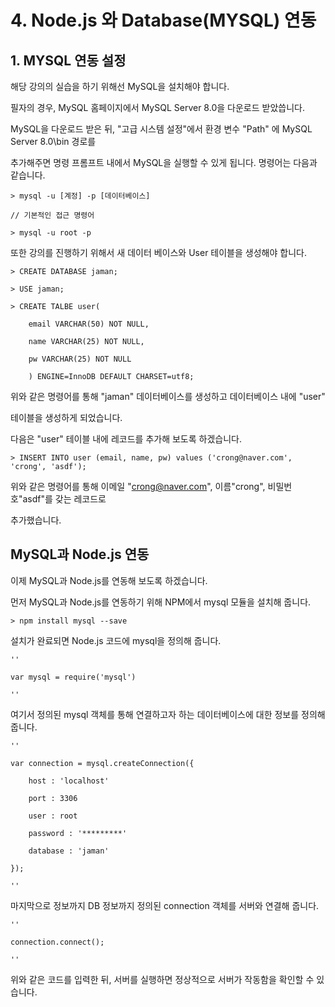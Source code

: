 # 4. Node.js 와 Database(MYSQL) 연동

## 1. MYSQL 연동 설정

해당 강의의 실습을 하기 위해선 MySQL을 설치해야 합니다.

필자의 경우, MySQL 홈페이지에서 MySQL Server 8.0을 다운로드 받았씁니다.

MySQL을 다운로드 받은 뒤,  "고급 시스템 설정"에서 환경 변수 "Path" 에 MySQL Server 8.0\bin 경로를

추가해주면 명령 프롬프트 내에서 MySQL을 실행할 수 있게 됩니다. 명령어는 다음과 같습니다.

	> mysql -u [계정] -p [데이터베이스]
	
	// 기본적인 접근 명령어 
	
	> mysql -u root -p

또한 강의를 진행하기 위해서 새 데이터 베이스와 User 테이블을 생성해야 합니다.

	> CREATE DATABASE jaman;

	> USE jaman;

	> CREATE TALBE user(

		email VARCHAR(50) NOT NULL,

		name VARCHAR(25) NOT NULL,

		pw VARCHAR(25) NOT NULL

		) ENGINE=InnoDB DEFAULT CHARSET=utf8;

위와 같은 명령어를 통해 "jaman" 데이터베이스를 생성하고 데이터베이스 내에 "user"

테이블을 생성하게 되었습니다.

다음은 "user" 테이블 내에 레코드를 추가해 보도록 하겠습니다.

	> INSERT INTO user (email, name, pw) values ('crong@naver.com', 'crong', 'asdf');

위와 같은 명령어를 통해 이메일 "crong@naver.com", 이름"crong", 비밀번호"asdf"를 갖는 레코드로

추가했습니다.

## MySQL과 Node.js 연동

이제 MySQL과 Node.js를 연동해 보도록 하겠습니다.

먼저 MySQL과 Node.js를 연동하기 위해 NPM에서 mysql 모듈을 설치해 줍니다.

	> npm install mysql --save

설치가 완료되면 Node.js 코드에 mysql을 정의해 줍니다.

	''

	var mysql = require('mysql')

	''

여기서 정의된 mysql 객체를 통해 연결하고자 하는 데이터베이스에 대한 정보를 정의해 줍니다.

	''

	var connection = mysql.createConnection({
		
		host : 'localhost'

		port : 3306

		user : root

		password : '*********'

		database : 'jaman'

	});

	''

마지막으로 정보까지 DB 정보까지 정의된 connection 객체를 서버와 연결해 줍니다.

	''

	connection.connect();

	''

위와 같은 코드를 입력한 뒤, 서버를 실행하면 정상적으로 서버가 작동함을 확인할 수 있습니다.
